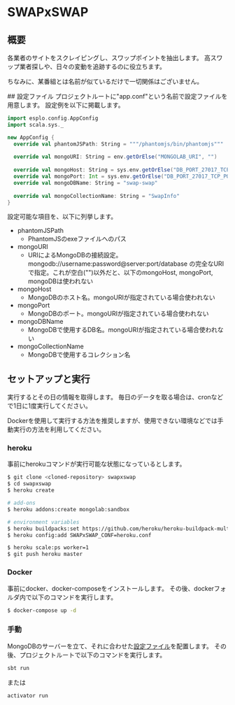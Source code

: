 # SWAPxSWAP

## 概要
各業者のサイトをスクレイピングし、スワップポイントを抽出します。
高スワップ業者探しや、日々の変動を追跡するのに役立ちます。

ちなみに、某番組とは名前が似ているだけで一切関係はございません。

<a name="setting">
## 設定ファイル
プロジェクトルートに"app.conf"という名前で設定ファイルを用意します。
設定例を以下に掲載します。

```Scala
import esplo.config.AppConfig
import scala.sys._

new AppConfig {
  override val phantomJSPath: String = """/phantomjs/bin/phantomjs"""
  
  override val mongoURI: String = env.getOrElse("MONGOLAB_URI", "")
  
  override val mongoHost: String = sys.env.getOrElse("DB_PORT_27017_TCP_ADDR", "localhost")
  override val mongoPort: Int = sys.env.getOrElse("DB_PORT_27017_TCP_PORT", "27017").toInt
  override val mongoDBName: String = "swap-swap"
  
  override val mongoCollectionName: String = "SwapInfo"
}
```

設定可能な項目を、以下に列挙します。

* phantomJSPath
    * PhantomJSのexeファイルへのパス
* mongoURI
    * URIによるMongoDBの接続設定。mongodb://username:password@server:port/database の完全なURIで指定。これが空白("")以外だと、以下のmongoHost, mongoPort, mongoDBは使われない
* mongoHost
    * MongoDBのホスト名。mongoURIが指定されている場合使われない
* mongoPort
    * MongoDBのポート。mongoURIが指定されている場合使われない
* mongoDBName
    * MongoDBで使用するDB名。mongoURIが指定されている場合使われない
* mongoCollectionName
    * MongoDBで使用するコレクション名


## セットアップと実行
実行するとその日の情報を取得します。
毎日のデータを取る場合は、cronなどで1日に1度実行してください。

Dockerを使用して実行する方法を推奨しますが、使用できない環境などでは手動実行の方法を利用してください。

### heroku
事前にherokuコマンドが実行可能な状態になっているとします。

```bash
$ git clone <cloned-repository> swapxswap
$ cd swapxswap
$ heroku create

# add-ons
$ heroku addons:create mongolab:sandbox

# environment variables
$ heroku buildpacks:set https://github.com/heroku/heroku-buildpack-multi.git
$ heroku config:add SWAPxSWAP_CONF=heroku.conf

$ heroku scale:ps worker=1
$ git push heroku master
```


### Docker
事前にdocker、docker-composeをインストールします。
その後、dockerフォルダ内で以下のコマンドを実行します。

```bash
$ docker-compose up -d
```

### 手動
MongoDBのサーバーを立て、それに合わせた[設定ファイル](#setting)を配置します。
その後、プロジェクトルートで以下のコマンドを実行します。

```bash
sbt run
```
または
```bash
activator run
```
